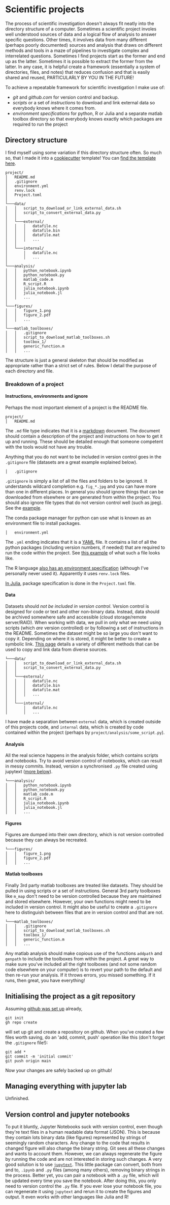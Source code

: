 # Scientific projects

The process of scientific investigation doesn't always fit neatly into the directory structure of a computer. Sometimes a scientific project involes well understood sources of data and a logical flow of analysis to answer specific questions. Other times, it involves data from many different (perhaps poorly documented) sources and analysis that draws on different methods and tools in a maze of pipelines to investigate complex and interrelated questions. Sometimes I find projects start as the former and end up as the latter. Sometimes it is possible to extract the former from the latter. In any case, it is helpful create a framework (essentially a system of directories, files, and notes) that reduces confusion and that is easily shared and reused, PARTICULARLY BY YOU IN THE FUTURE!

To achieve a repeatable framework for scientific investigation I make use of:
* *git* and *github.com* for version control and backup.
* *scripts* or a set of *instructions* to download and link external data so everybody knows where it comes from.
* *environment specifications* for python, R or Julia and a separate matlab toolbox directory so that everybody knows exactly which packages are required to run the project

## Directory structure

I find myself using some variation if this directory structure often. So much so, that I made it into a [cookiecutter](https://cookiecutter.readthedocs.io) template! You can [find the template here](https://github.com/jessecusack/cookiecutter-research-project).

```
project/
│   README.md
│   .gitignore
│   environment.yml
│   renv.lock
│   Project.toml
│
└───data/
│   │   script_to_download_or_link_external_data.sh
│   │   script_to_convert_external_data.py
│   │
│   └───external/
│   │   │   datafile.nc
│   │   │   datafile.bin
│   │   │   datafile.mat
│   │   │   ...
│   │
│   └───internal/
│       │   datafile.nc
│       │   ...
│   
└───analysis/
│   │   python_notebook.ipynb
│   │   python_notebook.py
│   │   matlab_code.m
│   │   R_script.R
│   │   julia_notebook.ipynb
│   │   julia_notebook.jl
│   │   ...
│
└───figures/
│   │   figure_1.png
│   │   figure_2.pdf
│   │   ...
│
└───matlab_toolboxes/
│   │   .gitignore
│   │   script_to_download_matlab_toolboxes.sh
│   │   toolbox_1/
│   │   generic_function.m
│   │   ...
```

The structure is just a general skeleton that should be modified as appropriate rather than a strict set of rules. Below I detail the purpose of each directory and file.

### Breakdown of a project

#### Instructions, environments and ignore

Perhaps the most important element of a project is the README file.

```
project/
│   README.md
```

The `.md` file type indicates that it is a [markdown](https://www.markdownguide.org/getting-started/) document. The document should contain a description of the project and instructions on how to get it up and running. These should be detailed enough that someone competent with the tools would not have any trouble. 

Anything that you do not want to be included in version control goes in the `.gitignore` file (datasets are a great example explained below).

```
│   .gitignore
```

`.gitignore` is simply a list of all the files and folders to be ignored. It understands wildcard completion e.g. `fig_*.jpg` and you can have more than one in different places. In general you should ignore things that can be downloaded from elsewhere or are generated from within the project. You should also ignore file types that do not version control well (such as jpeg). See the [example](.gitignore.example).

The conda package manager for python can use what is known as an environment file to install packages.

```
│   environment.yml
```

The `.yml` ending indicates that it is a [YAML](https://yaml.org/) file. It contains a list of all the python packages (including version numbers, if needed) that are required to run the code within the project. See [this example](environment.example.yml) of what such a file looks like. 

The R language [also has an environment specification](https://rstudio.github.io/renv/articles/renv.html) (although I've personally never used it). Apparently it uses `renv.lock` files.

[In Julia](https://pkgdocs.julialang.org/v1.6/environments/), package specification is done in the `Project.toml` file.

#### Data

Datasets should _not be included in version control_. Version control is designed for code or text and other non-binary data. Instead, data should be archived somewhere safe and accessible (cloud storage/remote server/RAID). When working with data, we pull in only what we need using scripts (which _are_ version controlled) or by following a set of instructions in the README. Sometimes the dataset might be so large you don't want to copy it. Depending on where it is stored, it might be better to create a symbolic link. [This page](get_snippets.md) details a variety of different methods that can be used to copy and link data from diverse sources. 

```
└───data/
│   │   script_to_download_or_link_external_data.sh
│   │   script_to_convert_external_data.py
│   │
│   └───external/
│   │   │   datafile.nc
│   │   │   datafile.bin
│   │   │   datafile.mat
│   │   │   ...
│   │
│   └───internal/
│       │   datafile.nc
│       │   ...
```

I have made a separation between `external` data, which is created outside of this projects code, and `internal` data, which is created by code contained within the project (perhaps by `project/analysis/some_script.py`).

#### Analysis

All the real science happens in the analysis folder, which contains scripts and notebooks. Try to avoid version control of notebooks, which can result in messy commits. Instead, version a synchronised `.py` file created using jupytext ([more below](#Version-control-and-jupyter-notebooks)).

```
└───analysis/
│   │   python_notebook.ipynb
│   │   python_notebook.py
│   │   matlab_code.m
│   │   R_script.R
│   │   julia_notebook.ipynb
│   │   julia_notebook.jl
│   │   ...
```

#### Figures

Figures are dumped into their own directory, which is not version controlled because they can always be recreated. 

```
└───figures/
│   │   figure_1.png
│   │   figure_2.pdf
│   │   ...
```

#### Matlab toolboxes

Finally 3rd party matlab toolboxes are treated like datasets. They should be pulled in using scripts or a set of instructions. General 3rd party toolboxes like `m_map` don't need to be version controlled because they are maintained and stored elsewhere. However, your own functions might need to be included in version control. It might also be useful to create a `.gitignore` here to distinguish between files that are in version control and that are not. 

```
└───matlab_toolboxes/
│   │   .gitignore
│   │   script_to_download_matlab_toolboxes.sh
│   │   toolbox_1/
│   │   generic_function.m
│   │   ...
```

Any matlab analysis should make copious use of the functions `addpath` and `genpath` to include the toolboxes from within the project. A great way to make sure you've included all the right toolboxes (and not some random code elsewhere on your computer) is to revert your path to the default and then re-run your analysis. If it throws errors, you missed something. If it runs, then great, you have everything!

## Initialising the project as a git repository

Assuming [github was set up](github_setup.md) already,

    git init
    gh repo create
    
will set up git and create a repository on github. When you've created a few files worth saving, do an 'add, commit, push' operation like this (don't forget the `.gitignore` file!):

    git add *
    git commit -m 'initial commit'
    git push origin main
    
Now your changes are safely backed up on github!

## Managing everything with jupyter lab

Unfinished.

## Version control and jupyter notebooks

To put it bluntly, Jupyter Notebooks suck with version control, even though they're text files in a human readable data format (JSON). This is because they contain lots binary data (like figures) represented by strings of seemingly random characters. Any change to the code that results in changed figure will also change the binary string. Git sees all these changes and wants to account them. However, we can always regenerate the figure by running the code and are not interested in storing such changes. A very good solution is to use [`jupytext`](https://github.com/mwouts/jupytext). This little package can convert, both from and to, `.ipynb` and `.py` files (among many others), removing binary strings in the process. Better yet, you can pair a notebook with a `.py` file, which will be updated every time you save the notebook. After doing this, you only need to version control the `.py` file. If you ever lose your notebook file, you can regenerate it using `jupytext` and rerun it to create the figures and output. It even works with other languages like Julia and R!
